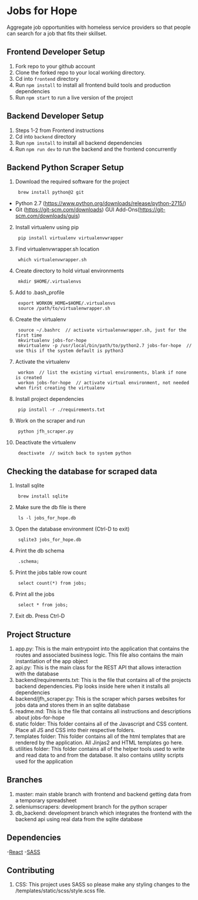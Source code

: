 # Jobs for Hope
Aggregate job opportunities with homeless service providers so that people can search for a job that fits their skillset.

## Frontend Developer Setup
1. Fork repo to your github account
2. Clone the forked repo to your local working directory.
3. Cd into `frontend` directory
4. Run `npm install` to install all frontend build tools and production dependencies
5. Run `npm start` to run a live version of the project

## Backend Developer Setup
1. Steps 1-2 from Frontend instructions
2. Cd into `backend` directory
3. Run `npm install` to install all backend dependencies
4. Run `npm run dev` to run the backend and the frontend concurrently

## Backend Python Scraper Setup
1. Download the required software for the project

        brew install python@2 git

- Python 2.7 (https://www.python.org/downloads/release/python-2715/)
- Git (https://git-scm.com/downloads) GUI Add-Ons(https://git-scm.com/downloads/guis)

2. Install virtualenv using pip

        pip install virtualenv virtualenvwrapper

3. Find virtualenvwrapper.sh location

        which virtualenvwrapper.sh

4. Create directory to hold virtual environments

        mkdir $HOME/.virtualenvs

5. Add to .bash_profile

        export WORKON_HOME=$HOME/.virtualenvs
        source /path/to/virtualenwrapper.sh

6. Create the virtualenv

        source ~/.bashrc  // activate virtualenvwrapper.sh, just for the first time
        mkvirtualenv jobs-for-hope
        mkvirtualenv -p /usr/local/bin/path/to/python2.7 jobs-for-hope  // use this if the system default is python3

7. Activate the virtualenv

        workon  // list the existing virtual environments, blank if none is created
        workon jobs-for-hope  // activate virtual environment, not needed when first creating the virtualenv

8. Install project dependencies

        pip install -r ./requirements.txt

9. Work on the scraper and run

        python jfh_scraper.py

9. Deactivate the virtualenv

        deactivate  // switch back to system python

## Checking the database for scraped data

1. Install sqlite

        brew install sqlite

2. Make sure the db file is there

        ls -l jobs_for_hope.db

3. Open the database environment (Ctrl-D to exit)

        sqlite3 jobs_for_hope.db

4. Print the db schema

        .schema;

5. Print the jobs table row count

        select count(*) from jobs;

6. Print all the jobs

        select * from jobs;

7. Exit db. Press Ctrl-D

## Project Structure
1. app.py: This is the main entrypoint into the application that contains the routes and associated business logic. This file also contains the main instantiation of the app object
2. api.py: This is the main class for the REST API that allows interaction with the database
3. backend/requirements.txt: This is the file that contains all of the projects backend dependencies. Pip looks inside here when it installs all dependencies
3. backend/jfh_scraper.py: This is the scraper which parses websites for jobs data and stores them in an sqlite database
4. readme.md: This is the file that contains all instructions and descriptions about jobs-for-hope
5. static folder: This folder contains all of the Javascript and CSS content. Place all JS and CSS into their respective folders.
6. templates folder: This folder contains all of the html templates that are rendered by the application. All Jinjas2 and HTML templates go here.
7. utilities folder: This folder contains all of the helper tools used to write and read data to and from the database. It also contains utility scripts used for the application

## Branches
1. master: main stable branch with frontend and backend getting data from a temporary spreadsheet
2. seleniumscrapers: development branch for the python scraper
3. db_backend: development branch which integrates the frontend with the backend api using real data from the sqlite database

## Dependencies
-[React](https://reactjs.org/)
-[SASS](https://sass-lang.com/)

## Contributing
1. CSS: This project uses SASS so please make any styling changes to the /templates/static/scss/style.scss file.

